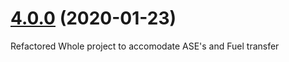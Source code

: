 # [4.0.0](https://github.com/ZERO-Q-Ltd/Daudi-4/compare/v4.0.0-beta1...v4.0.0) (2020-01-23)
Refactored Whole project to accomodate ASE's and Fuel transfer